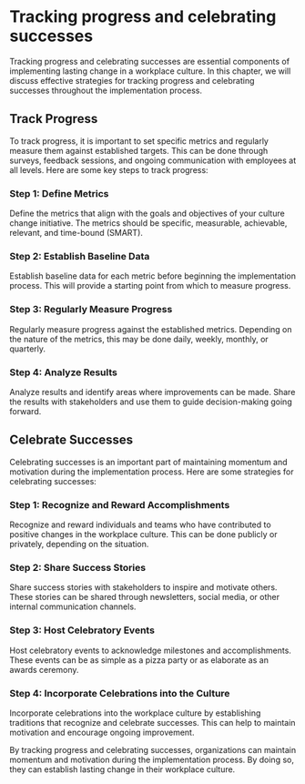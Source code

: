 Tracking progress and celebrating successes
=====================================================================================================

Tracking progress and celebrating successes are essential components of implementing lasting change in a workplace culture. In this chapter, we will discuss effective strategies for tracking progress and celebrating successes throughout the implementation process.

Track Progress
--------------

To track progress, it is important to set specific metrics and regularly measure them against established targets. This can be done through surveys, feedback sessions, and ongoing communication with employees at all levels. Here are some key steps to track progress:

### Step 1: Define Metrics

Define the metrics that align with the goals and objectives of your culture change initiative. The metrics should be specific, measurable, achievable, relevant, and time-bound (SMART).

### Step 2: Establish Baseline Data

Establish baseline data for each metric before beginning the implementation process. This will provide a starting point from which to measure progress.

### Step 3: Regularly Measure Progress

Regularly measure progress against the established metrics. Depending on the nature of the metrics, this may be done daily, weekly, monthly, or quarterly.

### Step 4: Analyze Results

Analyze results and identify areas where improvements can be made. Share the results with stakeholders and use them to guide decision-making going forward.

Celebrate Successes
-------------------

Celebrating successes is an important part of maintaining momentum and motivation during the implementation process. Here are some strategies for celebrating successes:

### Step 1: Recognize and Reward Accomplishments

Recognize and reward individuals and teams who have contributed to positive changes in the workplace culture. This can be done publicly or privately, depending on the situation.

### Step 2: Share Success Stories

Share success stories with stakeholders to inspire and motivate others. These stories can be shared through newsletters, social media, or other internal communication channels.

### Step 3: Host Celebratory Events

Host celebratory events to acknowledge milestones and accomplishments. These events can be as simple as a pizza party or as elaborate as an awards ceremony.

### Step 4: Incorporate Celebrations into the Culture

Incorporate celebrations into the workplace culture by establishing traditions that recognize and celebrate successes. This can help to maintain motivation and encourage ongoing improvement.

By tracking progress and celebrating successes, organizations can maintain momentum and motivation during the implementation process. By doing so, they can establish lasting change in their workplace culture.
